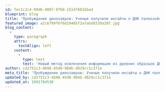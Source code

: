 ```yaml
---
id: fec1c2c4-99d6-4097-97b0-15147681bbad
blueprint: blog
title: 'Пробуждение динозавров: Ученые получили инсайты о ДНК палеозойских существ'
featured_image: a2c6799f6f6d19465f2a7abd8339a20f.jpg
blog_content:
  -
    type: paragraph
    attrs:
      textAlign: left
    content:
      -
        type: text
        text: 'Новый метод извлечения информации из древних образцов ДНК позволил ученым получить уникальные данные о геномах динозавров, приближая нас к пониманию жизни на Земле миллионы лет назад.'
author: cd2751c3-4b98-45d0-904b-d829cc1c371a
meta_title: 'Пробуждение динозавров: Ученые получили инсайты о ДНК палеозойских существ'
updated_by: cd2751c3-4b98-45d0-904b-d829cc1c371a
updated_at: 1691784530
---
```

